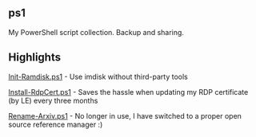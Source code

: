 ps1
---

My PowerShell script collection. Backup and sharing.

## Highlights

[Init-Ramdisk.ps1](Init-Ramdisk.ps1) - Use imdisk without third-party tools

[Install-RdpCert.ps1](Install-RdpCert.ps1) - Saves the hassle when updating my RDP certificate (by LE) every three months

[Rename-Arxiv.ps1](Rename-Arxiv.ps1) - No longer in use, I have switched to a proper open source reference manager :)
